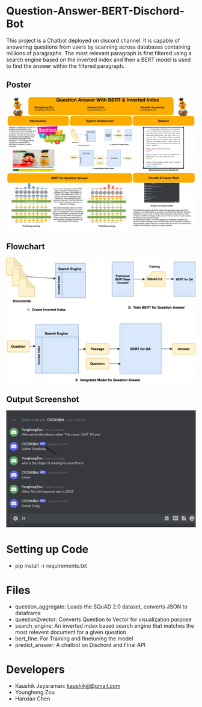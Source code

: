 # Question-Answer-BERT-Dischord-Bot
This project is a Chatbot deployed on discord channel. It is capable of answering questions from users by scanning across databases containing millions of paragraphs. The most relevant paragraph is first filtered using a search engine based on the inverted index and then a BERT model is used to find the answer within the filtered paragraph.

## Poster
![poster.png](https://github.com/kaushikj/Question-Answer-BERT-Dischord-Bot/blob/main/screenshots/poster.jpg)

## Flowchart
![flowchart.png](https://github.com/kaushikj/Question-Answer-BERT-Dischord-Bot/blob/main/screenshots/flowchart.jpeg)

## Output Screenshot
![Screenshot.png](https://github.com/kaushikj/Question-Answer-BERT-Dischord-Bot/blob/main/screenshots/discord_picture.png)

# Setting up Code
- pip install -r requirements.txt

# Files
- question_aggregate: Loads the SQuAD 2.0 dataset, converts JSON to dataframe
- question2vector: Converts Question to Vector for visualization purpose
- search_engine: An inverted index based search engine that matches the most relevent document for a given question
- bert_fine: For Training and finetuning the model
- predict_answer: A chatbot on Dischord and Final API

# Developers
- Kaushik Jeyaraman: kaushikjjj@gmail.com
- Youngheng Zou
- Hanxiao Chen
